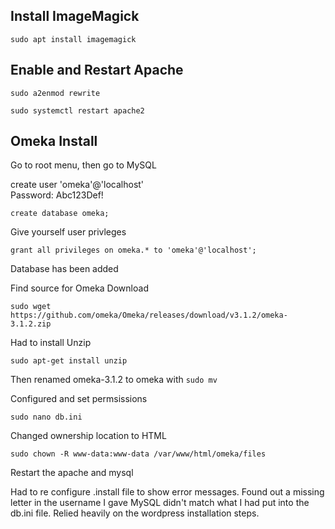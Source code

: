 ## Install ImageMagick

```
sudo apt install imagemagick
```

## Enable and Restart Apache

```
sudo a2enmod rewrite

sudo systemctl restart apache2
```
## Omeka Install

Go to root menu, then go to MySQL

create user 'omeka'@'localhost'  
Password: Abc123Def!

```
create database omeka;
```

Give yourself user privleges

```
grant all privileges on omeka.* to 'omeka'@'localhost';
```
Database has been added

Find source for Omeka Download

```
sudo wget https://github.com/omeka/Omeka/releases/download/v3.1.2/omeka-3.1.2.zip
```

Had to install Unzip

```
sudo apt-get install unzip
```
Then renamed omeka-3.1.2 to omeka with ```sudo mv``` 

Configured and set permsissions 
```
sudo nano db.ini
```
Changed ownership location to HTML
```
sudo chown -R www-data:www-data /var/www/html/omeka/files
```
Restart the apache and mysql 

Had to re configure .install file to show error messages. Found out a missing letter in the username I gave MySQL didn't match what I had put into the db.ini file.
Relied heavily on the wordpress installation steps.




